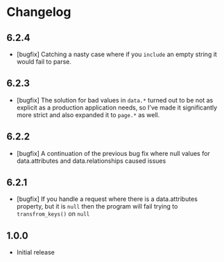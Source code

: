 # Changelog

## 6.2.4

  - [bugfix] Catching a nasty case where if you `include` an empty string it would fail to parse.

## 6.2.3

  - [bugfix] The solution for bad values in `data.*` turned out to be not as explicit as a production application needs, so I've made it significantly more strict and also expanded it to `page.*` as well.

## 6.2.2

  - [bugfix] A continuation of the previous bug fix where null values for data.attributes and data.relationships caused issues

## 6.2.1

  - [bugfix] If you handle a request where there is a data.attributes property, but it is `null` then the program will fail trying to `transfrom_keys()` on `null`

## 1.0.0

  - Initial release
